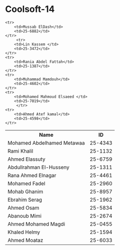Coolsoft-14
===========

<table>
	<tr>
		<th>Name</th>
		<th>ID</th>
	</tr>
	<tr>
		<td>Mohamed Abdelhamed Metawaa</td> 
		<td>25-4343</td>
	</tr>
	<tr>
		<td>Rami Khalil </td>
		<td>25-1132</td>
	</tr>
	<tr>
		<td>Ahmed Elassuty </td>
		<td>25-6759</td>
	</tr>
	<tr>
		<td>Abdullrahman El-Husseny </td>
		<td>25-1311</td>
	</tr>
	<tr>
		<td>Rana Ahmed Elnagar </td>
		<td>25-4461</td>
	</tr>
	<tr>
		<td>Mohamed Fadel </td>
		<td>25-2960</td>
	</tr>
	<tr>
		<td>Mohab Ghanim </td>
		<td>25-8957</td>
	</tr>
	<tr>
		<td>Ebrahim Serag </td>
		<td>25-1962</td>
	</tr>
	<tr>
		<td>Ahmed Osam </td>
		<td>25-5834</td>
	</tr>
	<tr>
		<td>Abanoub Mimi </td>
		<td>25-2674</td>
	</tr>
	<tr>
		<td>Ahmed Mohamed Magdi</td> 
		<td>25-0455</td>
	</tr>
	<tr>
		<td>Khaled Helmy</td>
		<td>25-1594</td>
	</tr>
	<tr>
		<td>Ahmed Moataz</td>
		<td>25-6033</td>
	</tr>

	<tr>
		<td>Mussab ElDash</td>
		<td>25-6882</td>
	</tr>
         <tr>
		<td>Lin Kassem </td>
		<td>25-3472</td>
	</tr>
	<tr>
		<td>Rania Abdel Fattah</td>
		<td>25-1387</td>
	</tr>
	<tr>
		<td>Muhammad Mamdouh</td>
		<td>25-4602</td>
	</tr>
	<tr>
		<td>Mohamed Mahmoud Elsaeed </td>
		<td>25-7019</td>
         </tr>
	<tr>
		<td>Ahmed Atef kamal</td>
		<td>25-4598</td>
	</tr>
</table>

